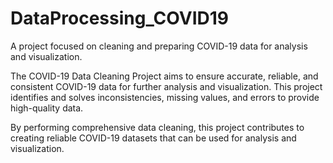 # DataProcessing_COVID19
A project focused on cleaning and preparing COVID-19 data for analysis and visualization.


The COVID-19 Data Cleaning Project aims to ensure accurate, reliable, and consistent COVID-19 data for further analysis and visualization. This project identifies and solves inconsistencies, missing values, and errors to provide high-quality data.

By performing comprehensive data cleaning, this project contributes to creating reliable COVID-19 datasets that can be used for  analysis and visualization. 
